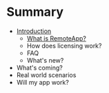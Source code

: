 # Summary

* [Introduction](README.md)
   * [What is RemoteApp?](overview/remoteapp-whatis.md)
   * How does licensing work?
   * FAQ
   * What's new?
* What's coming?
* Real world scenarios
* Will my app work?

